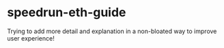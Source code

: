 # speedrun-eth-guide
Trying to add more detail and explanation in a non-bloated way to improve user experience!
